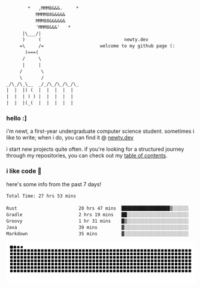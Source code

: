 ```txt
        *   ,MMM8&&&.     *
           MMMM88&&&&&
           MMM88&&&&&&
           'MMM8&&&'   *
      |\___/|
      )     (                               newty.dev
     =\     /=                     welcome to my github page (:
       )===(
      /     \
      |     |
     /       \
     \       /
_/\_/\_\__  _/_/\_/\_/\_/\_
|  |  |( (  |  |  |  |  |
|  |  | ) ) |  |  |  |  |
|  |  |(_(  |  |  |  |  |
```

### hello :]

i'm newt, a first-year undergraduate computer science student. sometimes i like to write; when i do, you can find it @ [newty.dev](https://newty.dev)

i start new projects quite often. if you're looking for a structured journey through my repositories, you can check out my [table of contents](https://github.com/isitreallyalive/toc).

### i like code 🦊

here's some info from the past 7 days!

<!--START_SECTION:waka-->

```txt
Total Time: 27 hrs 53 mins

Rust                       20 hrs 47 mins  ██████████████████▒░░░░░░   73.44 %
Gradle                     2 hrs 19 mins   ██░░░░░░░░░░░░░░░░░░░░░░░   08.24 %
Groovy                     1 hr 31 mins    █▒░░░░░░░░░░░░░░░░░░░░░░░   05.37 %
Java                       39 mins         ▓░░░░░░░░░░░░░░░░░░░░░░░░   02.35 %
Markdown                   35 mins         ▓░░░░░░░░░░░░░░░░░░░░░░░░   02.09 %
```

<!--END_SECTION:waka-->

![snake commit graph](https://raw.githubusercontent.com/isitreallyalive/isitreallyalive/refs/heads/snake/ctp-mocha-mauve.svg)
